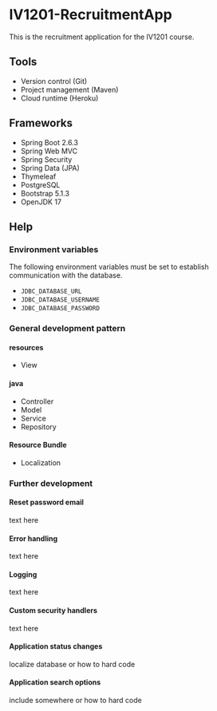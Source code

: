 # IV1201-RecruitmentApp
This is the recruitment application for the IV1201 course.

## Tools
* Version control (Git)
* Project management (Maven)
* Cloud runtime (Heroku)

## Frameworks
* Spring Boot 2.6.3
* Spring Web MVC
* Spring Security
* Spring Data (JPA)
* Thymeleaf
* PostgreSQL
* Bootstrap 5.1.3
* OpenJDK 17

## Help
### Environment variables
The following environment variables must be set to establish communication with the database.
* `JDBC_DATABASE_URL`
* `JDBC_DATABASE_USERNAME`
* `JDBC_DATABASE_PASSWORD`

### General development pattern
#### resources
* View

#### java
* Controller
* Model
* Service
* Repository

#### Resource Bundle
* Localization

### Further development
#### Reset password email
text here

#### Error handling
text here

#### Logging
text here

#### Custom security handlers
text here

#### Application status changes
localize database or
how to hard code

#### Application search options
include somewhere or
how to hard code
